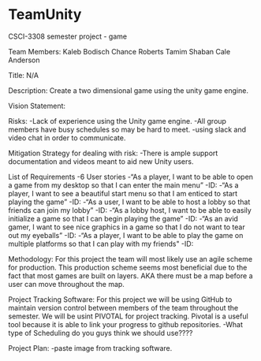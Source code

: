 # TeamUnity
CSCI-3308 semester project - game

Team Members:
Kaleb Bodisch
Chance Roberts
Tamim Shaban
Cale Anderson

Title:
N/A

Description:
Create a two dimensional game using the unity game engine. 

Vision Statement:

Risks:
  -Lack of experience using the Unity game engine.
  -All group members have busy schedules so may be hard to meet.
    -using slack and video chat in order to communicate.

Mitigation Strategy for dealing with risk:
  -There is ample support documentation and videos meant to aid new Unity users.
 
List of Requirements
  -6 User stories 
    -“As a player, I want to be able to open a game from my desktop so that I can enter the main menu”
      -ID:
    -“As a player, I want to see a beautiful start menu so that I am enticed to start playing the game”
      -ID:
    -“As a user, I want to be able to host a lobby so that friends can join my lobby”
      -ID:
    -“As a lobby host, I want to be able to easily initialize a game so that I can begin playing the game”
      -ID:
    -“As an avid gamer, I want to see nice graphics in a game so that I do not want to tear out my eyeballs”
      -ID:
    -“As a player, I want to be able to play the game on multiple platforms so that I can play with my friends"
      -ID:

      
Methodology:
For this project the team will most likely use an agile scheme for production. This production scheme seems most beneficial due to the fact that most games are built on layers. AKA there must be a map before a user can move throughout the map.

Project Tracking Software:
For this project we will be using GitHub to maintain version control between members of the team throughout the semester. 
We will be usint PIVOTAL for project tracking. Pivotal is a useful tool because it is able to link your progress to github repositories.
  -What type of Scheduling do you guys think we should use????
  
Project Plan:
  -paste image from tracking software. 
